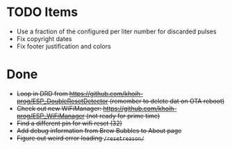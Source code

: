 # TODO Items

- Use a fraction of the configured per liter number for discarded pulses
- Fix copyright dates
- Fix footer justification and colors

# Done

- ~~Loop in DRD from https://github.com/khoih-prog/ESP_DoubleResetDetector (remember to delete dat on OTA reboot)~~
- ~~Check out new WiFiManager: https://github.com/khoih-prog/ESP_WiFiManager (not ready for prime time)~~
- ~~Find a different pin for wifi reset (32)~~
- ~~Add debug information from Brew Bubbles to About page~~
- ~~Figure out weird error loading `/resetreason/`~~
